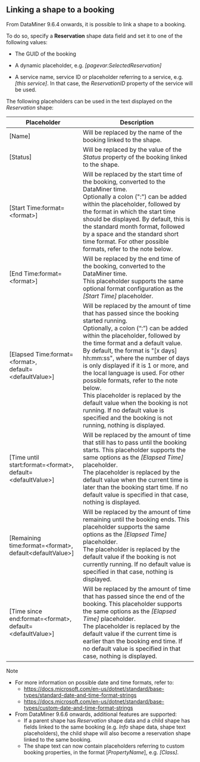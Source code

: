 ## Linking a shape to a booking

From DataMiner 9.6.4 onwards, it is possible to link a shape to a booking.

To do so, specify a **Reservation** shape data field and set it to one of the following values:

- The GUID of the booking

- A dynamic placeholder, e.g. *\[pagevar:SelectedReservation\]*

- A service name, service ID or placeholder referring to a service, e.g. *\[this service\]*. In that case, the *ReservationID* property of the service will be used.

The following placeholders can be used in the text displayed on the *Reservation* shape:

| Placeholder                                                       | Description                                                                                                                                                                                                                                                                                                                                                                                                                                                                                                                                                                                            |
|-------------------------------------------------------------------|--------------------------------------------------------------------------------------------------------------------------------------------------------------------------------------------------------------------------------------------------------------------------------------------------------------------------------------------------------------------------------------------------------------------------------------------------------------------------------------------------------------------------------------------------------------------------------------------------------|
| \[Name\]                                                          | Will be replaced by the name of the booking linked to the shape.                                                                                                                                                                                                                                                                                                                                                                                                                                                                                                                                       |
| \[Status\]                                                        | Will be replaced by the value of the *Status* property of the booking linked to the shape.                                                                                                                                                                                                                                                                                                                                                                                                                                                                              |
| \[Start Time:format=\<format>\]                                   | Will be replaced by the start time of the booking, converted to the DataMiner time. <br> Optionally a colon (":") can be added within the placeholder, followed by the format in which the start time should be displayed. By default, this is the standard month format, followed by a space and the standard short time format. For other possible formats, refer to the note below.                                                                                                                                                                                                                 |
| \[End Time:format=\<format>\]                                     | Will be replaced by the end time of the booking, converted to the DataMiner time. <br> This placeholder supports the same optional format configuration as the *\[Start Time\]* placeholder.                                                                                                                                                                                                                                                                                                                                                                            |
| \[Elapsed Time:format=\<format>,<br>default=\<defaultValue>\]     | Will be replaced by the amount of time that has passed since the booking started running. <br> Optionally, a colon (“:”) can be added within the placeholder, followed by the time format and a default value.<br> By default, the format is "\[x days\] hh:mm:ss", where the number of days is only displayed if it is 1 or more, and the local language is used. For other possible formats, refer to the note below. <br> This placeholder is replaced by the default value when the booking is not running. If no default value is specified and the booking is not running, nothing is displayed. |
| \[Time until start:format=\<format>,<br>default=\<defaultValue>\] | Will be replaced by the amount of time that still has to pass until the booking starts. This placeholder supports the same options as the *\[Elapsed Time\]* placeholder. <br> The placeholder is replaced by the default value when the current time is later than the booking start time. If no default value is specified in that case, nothing is displayed.                                                                                                                                                                                                        |
| \[Remaining time:format=\<format>,<br>default\<defaultValue>\]    | Will be replaced by the amount of time remaining until the booking ends. This placeholder supports the same options as the *\[Elapsed Time\]* placeholder. <br> The placeholder is replaced by the default value if the booking is not currently running. If no default value is specified in that case, nothing is displayed.                                                                                                                                                                                                                                          |
| \[Time since end:format=\<format>,<br>default=\<defaultValue>\]   | Will be replaced by the amount of time that has passed since the end of the booking. This placeholder supports the same options as the *\[Elapsed Time\]* placeholder. <br> The placeholder is replaced by the default value if the current time is earlier than the booking end time. If no default value is specified in that case, nothing is displayed.                                                                                                                                                                                                             |

> [!NOTE]
> - For more information on possible date and time formats, refer to:
>     - <https://docs.microsoft.com/en-us/dotnet/standard/base-types/standard-date-and-time-format-strings>
>     - <https://docs.microsoft.com/en-us/dotnet/standard/base-types/custom-date-and-time-format-strings>
> - From DataMiner 9.6.6 onwards, additional features are supported:
>     - If a parent shape has *Reservation* shape data and a child shape has fields linked to the same booking (e.g. *Info* shape data, shape text placeholders), the child shape will also become a reservation shape linked to the same booking.
>     - The shape text can now contain placeholders referring to custom booking properties, in the format \[*PropertyName*\], e.g. *\[Class\]*.
>
